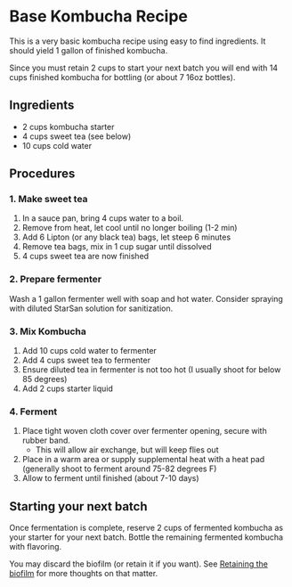 # Base Kombucha Recipe

This is a very basic kombucha recipe using easy to find ingredients. It should yield 1 gallon of finished kombucha.

Since you must retain 2 cups to start your next batch you will end with 14 cups finished kombucha for bottling (or about 7 16oz bottles).

## Ingredients

* 2 cups kombucha starter
* 4 cups sweet tea (see below)
* 10 cups cold water

## Procedures

### 1. Make sweet tea

1. In a sauce pan, bring 4 cups water to a boil.
2. Remove from heat, let cool until no longer boiling (1-2 min)
3. Add 6 Lipton (or any black tea) bags, let steep 6 minutes
4. Remove tea bags, mix in 1 cup sugar until dissolved
5. 4 cups sweet tea are now finished

### 2. Prepare fermenter

Wash a 1 gallon fermenter well with soap and hot water. Consider spraying with diluted StarSan solution for sanitization.

### 3. Mix Kombucha

1. Add 10 cups cold water to fermenter
2. Add 4 cups sweet tea to fermenter
3. Ensure diluted tea in fermenter is not too hot (I usually shoot for below 85 degrees)
4. Add 2 cups starter liquid

### 4. Ferment

1. Place tight woven cloth cover over fermenter opening, secure with rubber band.
    * This will allow air exchange, but will keep flies out
2. Place in a warm area or supply supplemental heat with a heat pad (generally shoot to ferment around 75-82 degrees F)
3. Allow to ferment until finished (about 7-10 days)

## Starting your next batch

Once fermentation is complete, reserve 2 cups of fermented kombucha as your starter for your next batch. Bottle the remaining fermented kombucha with flavoring.

You may discard the biofilm (or retain it if you want). See [Retaining the biofilm](/docs/opinions/retaining-the-biofilm) for more thoughts on that matter.

